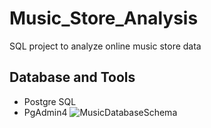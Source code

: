 # Music_Store_Analysis
SQL project to analyze online music store data


## Database and Tools
* Postgre SQL
* PgAdmin4
![MusicDatabaseSchema](https://user-images.githubusercontent.com/112153548/213707717-bfc9f479-52d9-407b-99e1-e94db7ae10a3.png)
